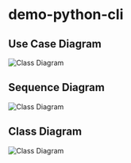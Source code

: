 # demo-python-cli

## Use Case Diagram

![Class Diagram](http://www.plantuml.com/plantuml/proxy?cache=no&src=https://raw.githubusercontent.com/djvelimir/demo-python-cli/main/diagrams/UseCase.puml)

## Sequence Diagram

![Class Diagram](http://www.plantuml.com/plantuml/proxy?cache=no&src=https://raw.githubusercontent.com/djvelimir/demo-python-cli/main/diagrams/Sequence.puml)

## Class Diagram

![Class Diagram](http://www.plantuml.com/plantuml/proxy?cache=no&src=https://raw.githubusercontent.com/djvelimir/demo-python-cli/main/diagrams/Class.puml)
